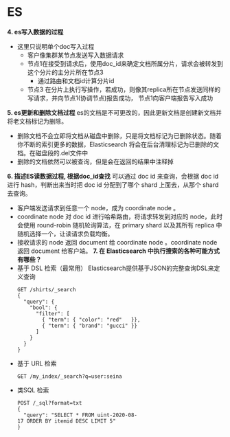 # ES
**4. es写入数据的过程**
- 这里只说明单个doc写入过程
    - 客户像集群某节点发送写入数据请求
    - 节点1在接受到请求后，使用doc_id来确定文档所属分片，请求会被转发到这个分片的主分片所在节点3
        - 通过路由和文档id计算分片id
    - 节点3 在分片上执行写操作，若成功，则像其replica所在节点发送同样的写请求，并向节点1(协调节点)报告成功， 节点1向客户端报告写入成功

**5. es更新和删除文档过程**
es的文档是不可更改的，因此更新文档是创建新文档并将老文档标记为删除。
- 删除文档不会立即将文档从磁盘中删除，只是将文档标记为已删除状态。随着你不断的索引更多的数据，Elasticsearch 将会在后台清理标记为已删除的文档。在磁盘段的.del文件中
- 删除的文档依然可以被查询，但是会在返回的结果中注释掉

**6. 描述ES读数据过程, 根据doc_id查找**
可以通过 doc id 来查询，会根据 doc id 进行 hash，判断出来当时把 doc id 分配到了哪个 shard 上面去，从那个 shard 去查询。
- 客户端发送请求到任意一个 node，成为 coordinate node 。
- coordinate node 对 doc id 进行哈希路由，将请求转发到对应的 node，此时会使用 round-robin 随机轮询算法，在 primary shard 以及其所有 replica 中随机选择一个，让读请求负载均衡。
- 接收请求的 node 返回 document 给 coordinate node 。coordinate node 返回 document 给客户端。
**7. 在 Elasticsearch 中执行搜索的各种可能方式有哪些？**
- 基于 DSL 检索（最常用） Elasticsearch提供基于JSON的完整查询DSL来定义查询
    ```
    GET /shirts/_search
    {
      "query": {
        "bool": {
          "filter": [
            { "term": { "color": "red"   }},
            { "term": { "brand": "gucci" }}
          ]
        }
      }
    }

    ```
- 基于 URL 检索
    ```
    GET /my_index/_search?q=user:seina

    ```
- 类SQL 检索
    ```
    POST /_sql?format=txt
    {
      "query": "SELECT * FROM uint-2020-08-17 ORDER BY itemid DESC LIMIT 5"
    }
    ```
